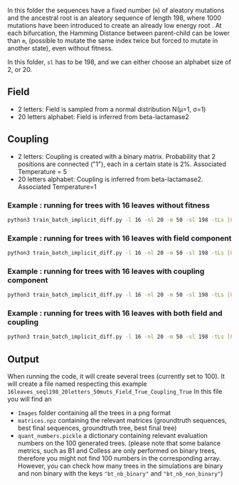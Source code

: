In this folder the sequences have a fixed number (`m`) of aleatory mutations and the ancestral root is an aleatory sequence of length 198, where 1000 mutations have been introduced to create an already low energy root . At each bifurcation, the Hamming Distance between parent-child can be lower than `m`, (possible to mutate the same index twice but forced to mutate in another state), even without fitness.

In this folder, `sl` has to be 198, and we can either choose an alphabet size of 2, or 20. 

## Field ##
* 2 letters: Field is sampled from a normal distribution N(µ=1, σ=1)
* 20 letters alphabet: Field is inferred from beta-lactamase2

## Coupling ##
* 2 letters: Coupling is created with a binary matrix. Probability that 2 positions are connected ("1"), each in a certain state is 2%. Associated Temperature = 5
* 20 letters alphabet: Coupling is inferred from beta-lactamase2. Associated Temperature=1

### Example : running for trees with 16 leaves without fitness ###

```bash
python3 train_batch_implicit_diff.py -l 16 -nl 20 -m 50 -sl 198 -tLs [0,0.005,10,50] -lr 0.1 -lr_seq 0.01 -t float64-multi-init-run -p Batch-Run-Maximum-Parsimony -alt -n "Final Run" -g 0 -e 5000 -ai 1 -ic 50
```

### Example : running for trees with 16 leaves with field component ###

```bash
python3 train_batch_implicit_diff.py -l 16 -nl 20 -m 50 -sl 198 -tLs [0,0.005,10,50] -lr 0.1 -lr_seq 0.01 -field -t float64-multi-init-run -p Batch-Run-Maximum-Parsimony -alt -n "Final Run" -g 0 -e 5000 -ai 1 -ic 50
```

### Example : running for trees with 16 leaves with coupling component ###

```bash
python3 train_batch_implicit_diff.py -l 16 -nl 20 -m 50 -sl 198 -tLs [0,0.005,10,50] -lr 0.1 -lr_seq 0.01 -coupling-t float64-multi-init-run -p Batch-Run-Maximum-Parsimony -alt -n "Final Run" -g 0 -e 5000 -ai 1 -ic 50
```

### Example : running for trees with 16 leaves with both field and coupling ###

```bash
python3 train_batch_implicit_diff.py -l 16 -nl 20 -m 50 -sl 198 -tLs [0,0.005,10,50] -lr 0.1 -lr_seq 0.01 -field -coupling -t float64-multi-init-run -p Batch-Run-Maximum-Parsimony -alt -n "Final Run" -g 0 -e 5000 -ai 1 -ic 50
```
## Output ##
When running the code, it will create several trees (currently set to 100). 
It will create a file named respecting this example `16leaves_seql198_20letters_50muts_Field_True_Coupling_True` 
In this file you will find an 
* `Images` folder containing all the trees in a png format
* `matrices.npz` containing the relevant matrices (groundtruth sequences, best final sequences, groundtruth tree, best final tree)
* `quant_numbers.pickle` a dictionary containing relevant evaluation numbers on the 100 generated trees. (please note that some balance metrics, such as B1 and Colless are only performed on binary trees, therefore you might not find 100 numbers in the corresponding array. However, you can check how many trees in the simulations are binary and non binary with the keys `"bt_nb_binary"` and `"bt_nb_non_binary"`)
